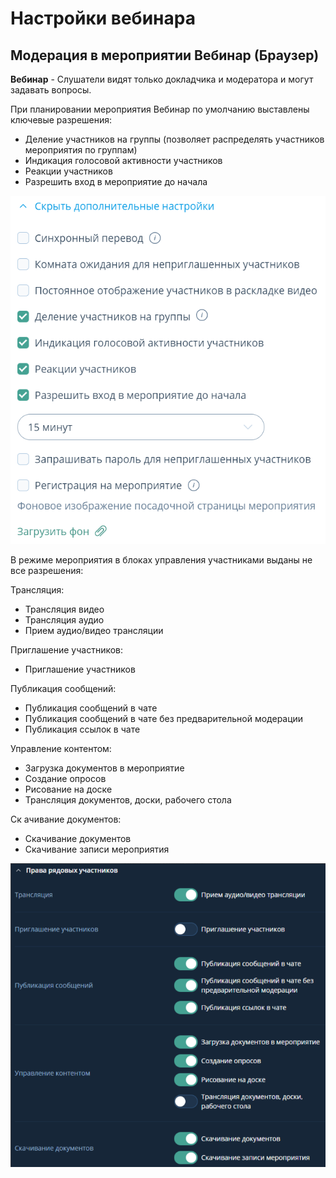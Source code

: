 # Настройки вебинара

## Модерация в мероприятии Вебинар (Браузер)

**Вебинар** - Слушатели видят только докладчика и модератора и могут задавать вопросы.

При планировании мероприятия Вебинар по умолчанию выставлены ключевые разрешения:

- Деление участников на группы (позволяет распределять участников мероприятия по группам)
- Индикация голосовой активности участников
- Реакции участников
- Разрешить вход в мероприятие до начала

![](img/1.png)

В режиме мероприятия в блоках управления участниками выданы не все разрешения:

Трансляция:

- Трансляция видео
- Трансляция аудио
- Прием аудио/видео трансляции

Приглашение участников:

- Приглашение участников

Публикация сообщений:

- Публикация сообщений в чате
- Публикация сообщений в чате без предварительной модерации
- Публикация ссылок в чате

Управление контентом:

- Загрузка документов в мероприятие
- Создание опросов
- Рисование на доске
- Трансляция документов, доски, рабочего стола

Ск ачивание документов:

- Скачивание документов
- Скачивание записи мероприятия

![](img/fGJimage.png)
